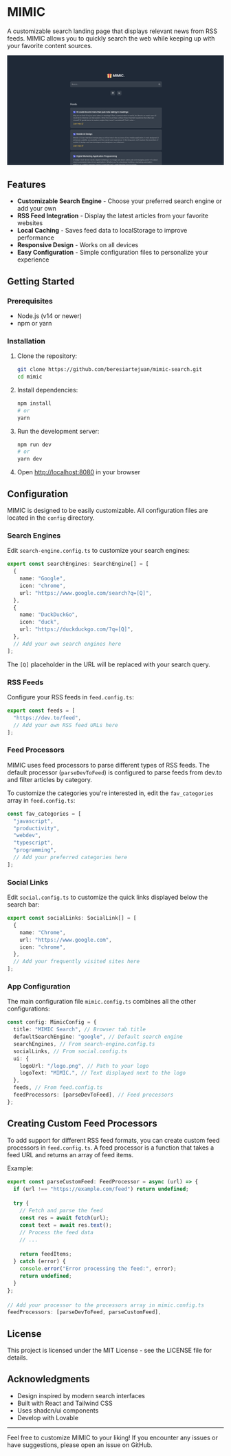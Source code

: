 # MIMIC

A customizable search landing page that displays relevant news from RSS feeds. MIMIC allows you to quickly search the web while keeping up with your favorite content sources.

![MIMIC Search Screenshot](captura.png)

## Features

- **Customizable Search Engine** - Choose your preferred search engine or add your own
- **RSS Feed Integration** - Display the latest articles from your favorite websites
- **Local Caching** - Saves feed data to localStorage to improve performance
- **Responsive Design** - Works on all devices
- **Easy Configuration** - Simple configuration files to personalize your experience

## Getting Started

### Prerequisites

- Node.js (v14 or newer)
- npm or yarn

### Installation

1. Clone the repository:

   ```bash
   git clone https://github.com/beresiartejuan/mimic-search.git
   cd mimic
   ```

2. Install dependencies:

   ```bash
   npm install
   # or
   yarn
   ```

3. Run the development server:

   ```bash
   npm run dev
   # or
   yarn dev
   ```

4. Open [http://localhost:8080](http://localhost:8080) in your browser

## Configuration

MIMIC is designed to be easily customizable. All configuration files are located in the `config` directory.

### Search Engines

Edit `search-engine.config.ts` to customize your search engines:

```typescript
export const searchEngines: SearchEngine[] = [
  {
    name: "Google",
    icon: "chrome",
    url: "https://www.google.com/search?q=[Q]",
  },
  {
    name: "DuckDuckGo",
    icon: "duck",
    url: "https://duckduckgo.com/?q=[Q]",
  },
  // Add your own search engines here
];
```

The `[Q]` placeholder in the URL will be replaced with your search query.

### RSS Feeds

Configure your RSS feeds in `feed.config.ts`:

```typescript
export const feeds = [
  "https://dev.to/feed",
  // Add your own RSS feed URLs here
];
```

### Feed Processors

MIMIC uses feed processors to parse different types of RSS feeds. The default processor (`parseDevToFeed`) is configured to parse feeds from dev.to and filter articles by category.

To customize the categories you're interested in, edit the `fav_categories` array in `feed.config.ts`:

```typescript
const fav_categories = [
  "javascript",
  "productivity",
  "webdev",
  "typescript",
  "programming",
  // Add your preferred categories here
];
```

### Social Links

Edit `social.config.ts` to customize the quick links displayed below the search bar:

```typescript
export const socialLinks: SocialLink[] = [
  {
    name: "Chrome",
    url: "https://www.google.com",
    icon: "chrome",
  },
  // Add your frequently visited sites here
];
```

### App Configuration

The main configuration file `mimic.config.ts` combines all the other configurations:

```typescript
const config: MimicConfig = {
  title: "MIMIC Search", // Browser tab title
  defaultSearchEngine: "google", // Default search engine
  searchEngines, // From search-engine.config.ts
  socialLinks, // From social.config.ts
  ui: {
    logoUrl: "/logo.png", // Path to your logo
    logoText: "MIMIC.", // Text displayed next to the logo
  },
  feeds, // From feed.config.ts
  feedProcessors: [parseDevToFeed], // Feed processors
};
```

## Creating Custom Feed Processors

To add support for different RSS feed formats, you can create custom feed processors in `feed.config.ts`. A feed processor is a function that takes a feed URL and returns an array of feed items.

Example:

```typescript
export const parseCustomFeed: FeedProcessor = async (url) => {
  if (url !== "https://example.com/feed") return undefined;

  try {
    // Fetch and parse the feed
    const res = await fetch(url);
    const text = await res.text();
    // Process the feed data
    // ...

    return feedItems;
  } catch (error) {
    console.error("Error processing the feed:", error);
    return undefined;
  }
};

// Add your processor to the processors array in mimic.config.ts
feedProcessors: [parseDevToFeed, parseCustomFeed],
```

## License

This project is licensed under the MIT License - see the LICENSE file for details.

## Acknowledgments

- Design inspired by modern search interfaces
- Built with React and Tailwind CSS
- Uses shadcn/ui components
- Develop with Lovable

---

Feel free to customize MIMIC to your liking! If you encounter any issues or have suggestions, please open an issue on GitHub.
